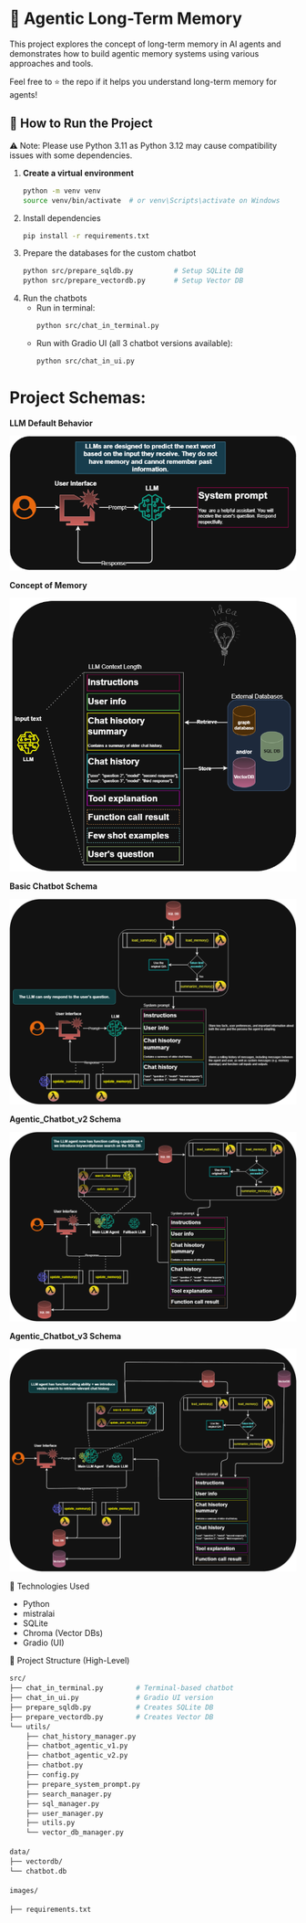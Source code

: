 # 🧠 Agentic Long-Term Memory

This project explores the concept of long-term memory in AI agents and demonstrates how to build agentic memory systems using various approaches and tools. 

Feel free to ⭐️ the repo if it helps you understand long-term memory for agents!


## 💾 How to Run the Project

⚠️ Note: Please use Python 3.11 as Python 3.12 may cause compatibility issues with some dependencies.

1. **Create a virtual environment**  
   ```bash
   python -m venv venv
   source venv/bin/activate  # or venv\Scripts\activate on Windows
   ```
2. Install dependencies
    ```bash
    pip install -r requirements.txt
    ```
3. Prepare the databases for the custom chatbot
    ```bash
    python src/prepare_sqldb.py          # Setup SQLite DB  
    python src/prepare_vectordb.py       # Setup Vector DB  
    ```
4. Run the chatbots
    - Run in terminal:
        ```bash
        python src/chat_in_terminal.py
        ```
    - Run with Gradio UI (all 3 chatbot versions available):
        ```bash
        python src/chat_in_ui.py
        ```
    
# Project Schemas:
**LLM Default Behavior**

![Schema 1](images/default_behavior.png)

**Concept of Memory**

![Schema 2](images/memory.png)

**Basic Chatbot Schema**

![Schema 3](images/basic_chatbot.png)

**Agentic_Chatbot_v2 Schema**

![Schema 4](images/chatbot_agentic_v2.png)

**Agentic_Chatbot_v3 Schema**

![Schema 5](images/agentic_chatbot_v3.png)


🧩 Technologies Used
- Python
- mistralai
- SQLite
- Chroma (Vector DBs)
- Gradio (UI)

📂 Project Structure (High-Level)
```bash
src/
├── chat_in_terminal.py        # Terminal-based chatbot
├── chat_in_ui.py              # Gradio UI version
├── prepare_sqldb.py           # Creates SQLite DB
├── prepare_vectordb.py        # Creates Vector DB
└── utils/
    ├── chat_history_manager.py
    ├── chatbot_agentic_v1.py
    ├── chatbot_agentic_v2.py
    ├── chatbot.py
    ├── config.py
    ├── prepare_system_prompt.py
    ├── search_manager.py
    ├── sql_manager.py
    ├── user_manager.py
    ├── utils.py
    └── vector_db_manager.py

data/
├── vectordb/
└── chatbot.db

images/

├── requirements.txt
```
